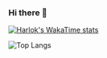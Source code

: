 ### Hi there 👋

[![Harlok's WakaTime stats](https://github-readme-stats.vercel.app/api/wakatime?username=kuro_water)](https://github.com/anuraghazra/github-readme-stats)

![Top Langs](https://github-readme-stats.vercel.app/api/top-langs/?username=kuro_water&layout=compact)
